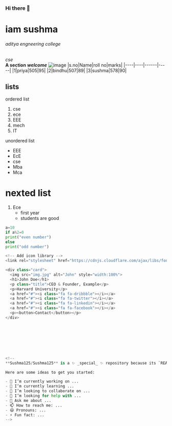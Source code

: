 ### Hi there 👋
# iam sushma
###### aditya engneering college
*cse*<br>
**A section**
***welcome***
![image](https://user-images.githubusercontent.com/84238408/142971992-56eb8918-93de-4b7a-b546-48b2d225a8d6.png)
|s.no|Name|roll no|marks|
|----|----|------|-----|
|1|priya|505|95|
|2|bindhu|507|89|
|3|sushma|578|90|

## lists
ordered list
1. cse
2. ece
3. EEE
4. mech
5. IT

unordered list
- EEE
- EcE
- cse
- Mba
- Mca

# nexted list
1. Ece      
   - first year
   - students are good 
    
```python code
a=10
if a%2=0
print("even number")
else
print("odd number")

<!-- Add icon library -->
<link rel="stylesheet" href="https://cdnjs.cloudflare.com/ajax/libs/font-awesome/4.7.0/css/font-awesome.min.css">

<div class="card">
  <img src="img.jpg" alt="John" style="width:100%">
  <h1>John Doe</h1>
  <p class="title">CEO & Founder, Example</p>
  <p>Harvard University</p>
  <a href="#"><i class="fa fa-dribbble"></i></a>
  <a href="#"><i class="fa fa-twitter"></i></a>
  <a href="#"><i class="fa fa-linkedin"></i></a>
  <a href="#"><i class="fa fa-facebook"></i></a>
  <p><button>Contact</button></p>
</div>








<!--
**Sushma125/Sushma125** is a ✨ _special_ ✨ repository because its `README.md` (this file) appears on your GitHub profile.

Here are some ideas to get you started:

- 🔭 I’m currently working on ...
- 🌱 I’m currently learning ...
- 👯 I’m looking to collaborate on ...
- 🤔 I’m looking for help with ...
- 💬 Ask me about ...
- 📫 How to reach me: ...
- 😄 Pronouns: ...
- ⚡ Fun fact: ...
-->
